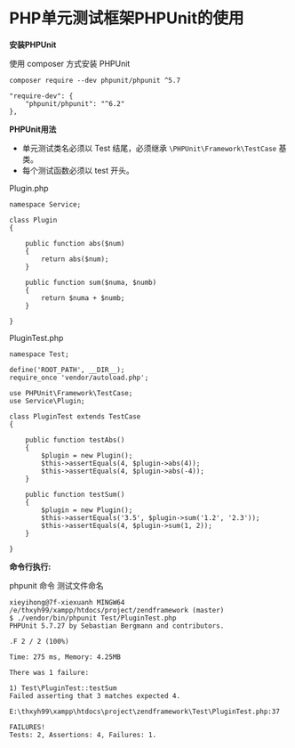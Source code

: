 # PHP单元测试框架PHPUnit的使用

**安装PHPUnit**

使用 composer 方式安装 PHPUnit

    composer require --dev phpunit/phpunit ^5.7

    "require-dev": {
    	"phpunit/phpunit": "^6.2"
    },

**PHPUnit用法**

- 单元测试类名必须以 Test 结尾，必须继承 `\PHPUnit\Framework\TestCase` 基类。
- 每个测试函数必须以 test 开头。

Plugin.php


    namespace Service;
    
    class Plugin
    {
    
	    public function abs($num)
	    {
	    	return abs($num);
	    }
	    
	    public function sum($numa, $numb)
	    {
	    	return $numa + $numb;
	    }
    
    }


PluginTest.php

    namespace Test;
    
    define('ROOT_PATH', __DIR__);
    require_once 'vendor/autoload.php';
    
    use PHPUnit\Framework\TestCase;
    use Service\Plugin;
    
    class PluginTest extends TestCase
    {
    
	    public function testAbs()
	    {
		    $plugin = new Plugin();
		    $this->assertEquals(4, $plugin->abs(4));
		    $this->assertEquals(4, $plugin->abs(-4));
	    }
	    
	    public function testSum()
	    {
		    $plugin = new Plugin();
		    $this->assertEquals('3.5', $plugin->sum('1.2', '2.3'));
		    $this->assertEquals(4, $plugin->sum(1, 2));
	    }
    
    }


**命令行执行:**

phpunit 命令 测试文件命名

    xieyihong@7f-xiexuanh MINGW64 /e/thxyh99/xampp/htdocs/project/zendframework (master)
    $ ./vendor/bin/phpunit Test/PluginTest.php
    PHPUnit 5.7.27 by Sebastian Bergmann and contributors.
    
    .F 2 / 2 (100%)
    
    Time: 275 ms, Memory: 4.25MB
    
    There was 1 failure:
    
    1) Test\PluginTest::testSum
    Failed asserting that 3 matches expected 4.
    
    E:\thxyh99\xampp\htdocs\project\zendframework\Test\PluginTest.php:37
    
    FAILURES!
    Tests: 2, Assertions: 4, Failures: 1.
